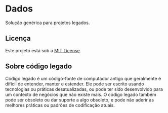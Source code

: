 # Dados

Solução genérica para projetos legados.

## Licença

Este projeto está sob a [MIT License](LICENSE).

## Sobre código legado

Código legado é um código-fonte de computador antigo que geralmente é difícil de entender, manter e estender. Ele pode ser escrito usando tecnologias ou práticas desatualizadas, ou pode ter sido desenvolvido para um contexto de negócios que não existe mais. O código legado também pode ser obsoleto ou dar suporte a algo obsoleto, e pode não aderir às melhores práticas ou padrões de codificação atuais.
